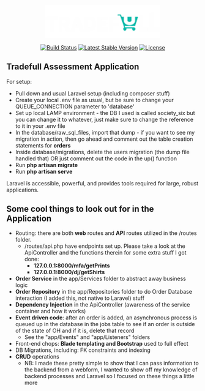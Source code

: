 <p align="center"><a href="https://laravel.com" target="_blank"><img src="public/assets/img/tradefull1.png" width="300"></a></p>

<p align="center">
<a href="https://travis-ci.org/laravel/framework"><img src="https://travis-ci.org/laravel/framework.svg" alt="Build Status"></a>
<a href="https://packagist.org/packages/laravel/framework"><img src="https://img.shields.io/packagist/v/laravel/framework" alt="Latest Stable Version"></a>
<a href="https://packagist.org/packages/laravel/framework"><img src="https://img.shields.io/packagist/l/laravel/framework" alt="License"></a>
</p>

## Tradefull Assessment Application

For setup:
- Pull down and usual Laravel setup (including composer stuff)
- Create your local .env file as usual, but be sure to change your QUEUE_CONNECTION parameter to 'database'
- Set up local LAMP environment - the DB I used is called society_six but you can change it to whatever, just make sure to change the reference to it in your .env file
- In the database/raw_sql_files, import that dump - if you want to see my migration in action, then go ahead  and comment out the table creation statements for **orders**
- Inside database/migrations, delete the users migration (the dump file handled that) OR just comment out the code in the up() function
- Run **php artisan migrate**
- Run **php artisan serve**

Laravel is accessible, powerful, and provides tools required for large, robust applications.

## Some cool things to look out for in the Application
- Routing: there are both **web** routes and **API** routes utilized in the /routes folder.
  - /routes/api.php have endpoints set up. Please take a look at the ApiController and the functions therein for some extra stuff I got done: 
    - **127.0.0.1:8000/mfa/getPrints**
    - **127.0.0.1:8000/dj/getShirts**
- **Order Service** in the app/Services folder to abstract away business logic
- **Order Repository** in the app/Repositories folder to do Order Database interaction (I added this, not native to Laravel) stuff
- **Dependency Injection** in the ApiController (awareness of the service container and how it works)
- **Event driven code**: after an order is added, an asynchronous process is queued up in the database in the jobs table to see if an order is outside of the state of OH and if it is, delete that record
  - See the "app/Events" and "app/Listeners" folders 
- Front-end chops: **Blade templating and Bootstrap** used to full effect
- DB Migrations, including: FK constraints and indexing
- **CRUD** operations
  - NB: I made these pretty simple to show that I can pass information to the backend from a webform, I wanted to show off my knowledge of backend processes and Laravel so I focused on these things a little more

